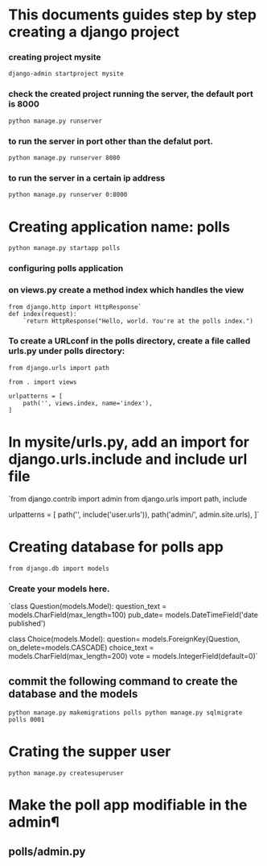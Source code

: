# This documents guides step by step creating a django project ###
### creating project mysite
`django-admin startproject mysite`

### check the created project running the server, the default port is 8000
`python manage.py runserver`

### to run the server in port  other than the defalut port. 
`python manage.py runserver 8080`

### to run the server in a certain ip address 
 `python manage.py runserver 0:8000`

# Creating application name: polls 
`python manage.py startapp polls`

### configuring polls application
### on views.py create a method index which handles the view 

```
from django.http import HttpResponse`
def index(request):
    `return HttpResponse("Hello, world. You're at the polls index.") 
``` 
    
### To create a URLconf in the polls directory, create a file called urls.py under polls directory: 

```
from django.urls import path

from . import views

urlpatterns = [
    path('', views.index, name='index'),
]
```
#  In mysite/urls.py, add an import for django.urls.include and include url file 

`from django.contrib import admin
from django.urls import path, include


urlpatterns = [
    path('', include('user.urls')),
    path('admin/', admin.site.urls),
]`


# Creating database for polls app 
`from django.db import models`

### Create your models here.
`class Question(models.Model):
    question_text = models.CharField(max_length=100)
    pub_date= models.DateTimeField('date published')

class Choice(models.Model):
    question= models.ForeignKey(Question, on_delete=models.CASCADE)
    choice_text = models.CharField(max_length=200)
    vote = models.IntegerField(default=0)`

## commit the following command to create the database and the models 
`python manage.py makemigrations polls
python manage.py sqlmigrate polls 0001`

# Crating the supper user 
`python manage.py createsuperuser`

# Make the poll app modifiable in the admin¶
##  polls/admin.py 

